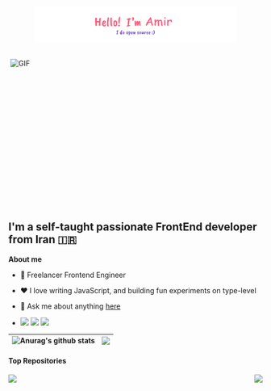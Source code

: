<p align="center"><a href="https://persiandarik.github.io"><img width="80%" src="./assets/gh-readme-header.png" /></a></p>

<br />

<img align="right" alt="GIF" src="https://i.pinimg.com/originals/91/6b/1c/916b1c0b9788ad87b9ccdfc71bbdadf3.gif" width="500" height="320" />

## I'm a self-taught passionate FrontEnd developer from Iran 🇮🇷

**About me**

- 💼 Freelancer Frontend Engineer
<!-- - 💼 FrontEnd Engineer at [Razorpay](http://razorpay.com/) -->

<!-- - 📈 Built github-readme-stats, verlyjs and more, **50m+** hits • **31K** stars on GitHub -->

- ❤️ I love writing JavaScript, and building fun experiments on type-level

- 💬 Ask me about anything [here](https://github.com/persiandarik/persiandarik/issues)

- <code><img height="20" src="https://cdn.iconscout.com/icon/free/png-512/free-javascript-3628858-3029998.png?f=avif&w=256"></code>
<code><img height="20" src="https://cdn.iconscout.com/icon/free/png-512/free-html-3628838-3030115.png?f=avif&w=256"></code> 
<code><img height="20" src="https://cdn.iconscout.com/icon/free/png-512/free-css3-11-1175239.png"></code> 
<!-- <code><img height="20" src="https://raw.githubusercontent.com/github/explore/80688e429a7d4ef2fca1e82350fe8e3517d3494d/topics/typescript/typescript.png"></code>
<code><img height="20" src="https://raw.githubusercontent.com/github/explore/80688e429a7d4ef2fca1e82350fe8e3517d3494d/topics/react/react.png"></code>
<code><img height="20" src="https://raw.githubusercontent.com/github/explore/5c058a388828bb5fde0bcafd4bc867b5bb3f26f3/topics/graphql/graphql.png"></code>
<code><img height="20" src="https://raw.githubusercontent.com/github/explore/80688e429a7d4ef2fca1e82350fe8e3517d3494d/topics/nodejs/nodejs.png"></code>     -->


| <a href="https://github.com/anuraghazra/github-readme-stats"><img align="left" src="https://github-readme-stats.vercel.app/api?username=persiandarik&show_icons=true&include_all_commits=true&theme=buefy&rank_icon=github&hide_border=true" alt="Anurag's github stats" /></a> | <a href="https://github.com/anuraghazra/github-readme-stats"><img align="right" src="https://github-readme-stats.vercel.app/api/top-langs/?username=persiandarik&layout=compact&theme=buefy&hide_border=true" /></a> |
| ------------- | ------------- |

#### Top Repositories


<a href="https://github.com/persiandarik/persiandarik">
  <img align="left" src="https://github-readme-stats.vercel.app/api/pin/?username=persiandarik&repo=persiandarik&theme=buefy" />
</a>
<a href="https://github.com/persiandarik/persiandarik.github.io">
  <img align="right" src="https://github-readme-stats.vercel.app/api/pin/?username=persiandarik&repo=persiandarik.github.io&theme=buefy" />
</a>

 <br />
 


<!-- <a href="https://twitter.com/persiandarik">
  <img align="right" alt="persiandarik | Twitter" height="50px"  src="https://raw.githubusercontent.com/anuraghazra/anuraghazra/master/assets/twitter.svg" />
</a> -->

<!-- ## Task List

- [x] html
- [x] css
- [x] js
- [ ] vue -->
 
 
<!-- 
### Watch my contribution graph eaten by the snake🐍

![snake gif](https://github.com/persiandarik/persiandarik/blob/output/github-contribution-grid-snake.gif) -->